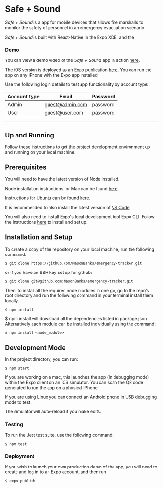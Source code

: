 # Safe + Sound

 *Safe + Sound* is a app for mobile devices that allows fire marshalls to monitor the safety of personnel in an emergency evacuation scenario.

 *Safe + Sound* is built with React-Native in the Expo XDE, and the 

### Demo
 
 You can view a demo video of the *Safe + Sound* app in action [here](www.youtube.com).

The iOS version is deployed as an Expo publication [here](https://exp.host/@novik71/teamsafeandsound). You can run the app on any iPhone with the Expo app installed.

 Use the following login details to test app functionality by account type:

| Account type | Email | Password |
|--------------|-------|----------|
| Admin  | guest@admin.com | password |
| User   | guest@user.com  | password |


---

## Up and Running

Follow these instructions to get the project development environment up and running on your local machine.

## Prerequisites

You will need to have the latest version of Node installed.

Node installation instructions for Mac can be found [here](https://www.dyclassroom.com/howto-mac/how-to-install-nodejs-and-npm-on-mac-using-homebrew).

Instructions for Ubuntu can be found [here](https://www.digitalocean.com/community/tutorials/how-to-install-node-js-on-ubuntu-16-04).

It is recommended to also install the latest version of [VS Code](https://code.visualstudio.com).


You will also need to install Expo's local development tool Expo CLI. Follow the instructions [here](https://docs.expo.io/versions/latest/introduction/installation) to install and set up.


## Installation and Setup

To create a copy of the repository on your local machine, run the following command:

```http
$ git clone https://github.com/MasonBanks/emergency-tracker.git
```
or if you have an SSH key set up for github:

```http
$ git clone git@github.com:MasonBanks/emergency-tracker.git
```

Then, to install all the required node modules in one go, go to the repo's root directory and run the following command in your terminal install them locally.

```http
$ npm install
```
$ npm install will download all the dependencies listed in package.json. Alternatively each module can be installed individually using the command:
```http
$ npm install <node_module> 
```


## Development Mode

In the project directory, you can run:
```https
$ npm start
```

If you are working on a mac, this launches the app (in debugging mode) within the Expo client on an iOS simulator. You can scan the QR code generated to run the app on a physical iPhone.

If you are using Linux you can connect an Android phone in USB debugging mode to test.

The simulator will auto-reload if you make edits.<br>

### Testing

To run the Jest test suite, use the following command:

```https
$ npm test
```

### Deployment

If you wish to launch your own production demo of the app, you will need to create and log in to an Expo account, and then run

```https
$ expo publish
```
